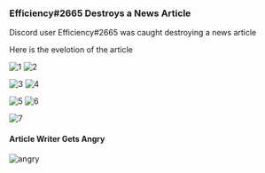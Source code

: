 ### Efficiency#2665 Destroys a News Article
Discord user Efficiency#2665 was caught destroying a news article

Here is the evelotion of the article

![1](https://i.imgur.com/FSF61Oh.png)
![2](https://i.imgur.com/X26sAdP.png)

![3](https://i.imgur.com/oeBFLXP.png)
![4](https://i.imgur.com/CPMbrIP.png)

![5](https://i.imgur.com/t8j03hA.png)
![6](https://i.imgur.com/ilxx7E2.png)

![7](https://i.imgur.com/zpeIpLA.png)

#### Article Writer Gets Angry
![angry](https://i.imgur.com/9mPLBfC.png)
